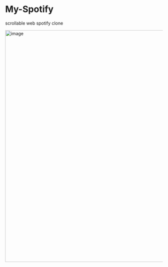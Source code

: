 # My-Spotify
scrollable web spotify clone

<img width="739" alt="image" src="https://github.com/user-attachments/assets/513995da-8df6-499b-98fc-463a0853a27c" />
